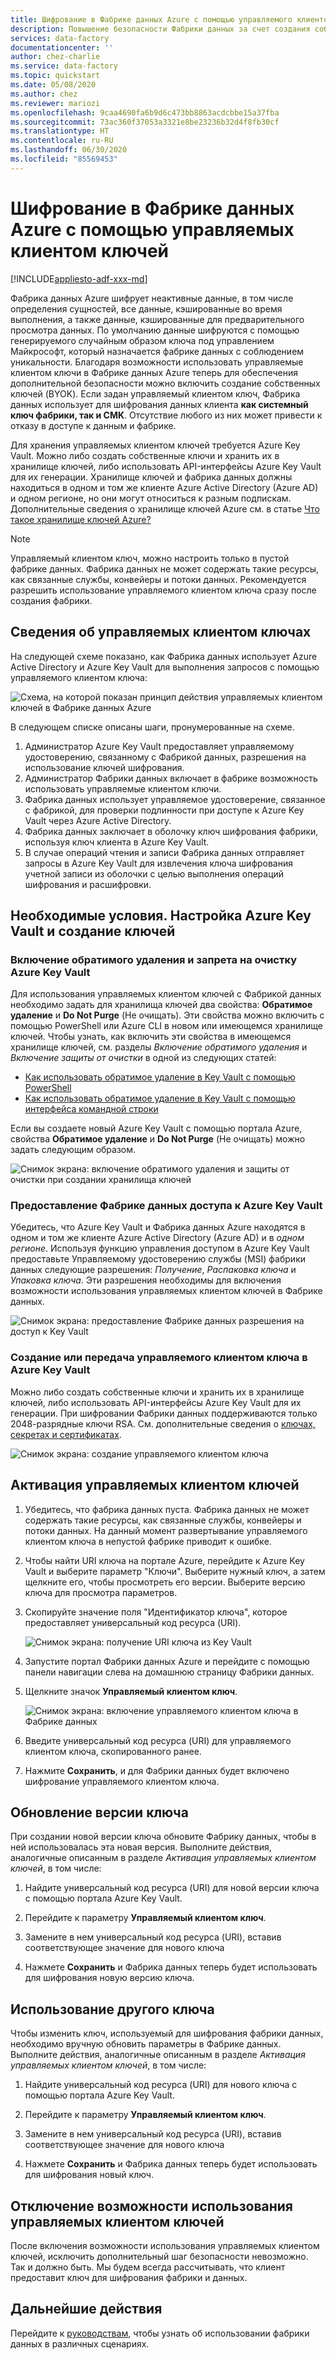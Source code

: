 ```yaml
---
title: Шифрование в Фабрике данных Azure с помощью управляемого клиентом ключа
description: Повышение безопасности Фабрики данных за счет создания собственных ключей (BYOK)
services: data-factory
documentationcenter: ''
author: chez-charlie
ms.service: data-factory
ms.topic: quickstart
ms.date: 05/08/2020
ms.author: chez
ms.reviewer: mariozi
ms.openlocfilehash: 9caa4690fa6b9d6c473bb8863acdcbbe15a37fba
ms.sourcegitcommit: 73ac360f37053a3321e8be23236b32d4f8fb30cf
ms.translationtype: HT
ms.contentlocale: ru-RU
ms.lasthandoff: 06/30/2020
ms.locfileid: "85569453"
---
```

# <a name="encrypt-azure-data-factory-with-customer-managed-keys"></a>Шифрование в Фабрике данных Azure с помощью управляемых клиентом ключей

[!INCLUDE[appliesto-adf-xxx-md](includes/appliesto-adf-xxx-md.md)]

Фабрика данных Azure шифрует неактивные данные, в том числе определения сущностей, все данные, кэшированные во время выполнения, а также данные, кэшированные для предварительного просмотра данных. По умолчанию данные шифруются с помощью генерируемого случайным образом ключа под управлением Майкрософт, который назначается фабрике данных с соблюдением уникальности. Благодаря возможности использовать управляемые клиентом ключи в Фабрике данных Azure теперь для обеспечения дополнительной безопасности можно включить создание собственных ключей (BYOK). Если задан управляемый клиентом ключ, Фабрика данных использует для шифрования данных клиента __как системный ключ фабрики, так и CMK__. Отсутствие любого из них может привести к отказу в доступе к данным и фабрике.

Для хранения управляемых клиентом ключей требуется Azure Key Vault. Можно либо создать собственные ключи и хранить их в хранилище ключей, либо использовать API-интерфейсы Azure Key Vault для их генерации. Хранилище ключей и фабрика данных должны находиться в одном и том же клиенте Azure Active Directory (Azure AD) и одном регионе, но они могут относиться к разным подпискам. Дополнительные сведения о хранилище ключей Azure см. в статье [Что такое хранилище ключей Azure?](../key-vault/general/overview.md)

> [!NOTE]
> Управляемый клиентом ключ, можно настроить только в пустой фабрике данных. Фабрика данных не может содержать такие ресурсы, как связанные службы, конвейеры и потоки данных. Рекомендуется разрешить использование управляемого клиентом ключа сразу после создания фабрики.

## <a name="about-customer-managed-keys"></a>Сведения об управляемых клиентом ключах

На следующей схеме показано, как Фабрика данных использует Azure Active Directory и Azure Key Vault для выполнения запросов с помощью управляемого клиентом ключа:

  ![Схема, на которой показан принцип действия управляемых клиентом ключей в Фабрике данных Azure](media/enable-customer-managed-key/encryption-customer-managed-keys-diagram.png)

В следующем списке описаны шаги, пронумерованные на схеме.

1. Администратор Azure Key Vault предоставляет управляемому удостоверению, связанному с Фабрикой данных, разрешения на использование ключей шифрования.
1. Администратор Фабрики данных включает в фабрике возможность использовать управляемые клиентом ключи.
1. Фабрика данных использует управляемое удостоверение, связанное с фабрикой, для проверки подлинности при доступе к Azure Key Vault через Azure Active Directory.
1. Фабрика данных заключает в оболочку ключ шифрования фабрики, используя ключ клиента в Azure Key Vault.
1. В случае операций чтения и записи Фабрика данных отправляет запросы в Azure Key Vault для извлечения ключа шифрования учетной записи из оболочки с целью выполнения операций шифрования и расшифровки.

## <a name="prerequisites---configure-azure-key-vault-and-generate-keys"></a>Необходимые условия. Настройка Azure Key Vault и создание ключей

### <a name="enable-soft-delete-and-do-not-purge-on-azure-key-vault"></a>Включение обратимого удаления и запрета на очистку Azure Key Vault

Для использования управляемых клиентом ключей с Фабрикой данных необходимо задать для хранилища ключей два свойства: __Обратимое удаление__ и __Do Not Purge__ (Не очищать). Эти свойства можно включить с помощью PowerShell или Azure CLI в новом или имеющемся хранилище ключей. Чтобы узнать, как включить эти свойства в имеющемся хранилище ключей, см. разделы _Включение обратимого удаления_ и _Включение защиты от очистки_ в одной из следующих статей:

- [Как использовать обратимое удаление в Key Vault с помощью PowerShell](../key-vault/general/soft-delete-powershell.md)
- [Как использовать обратимое удаление в Key Vault с помощью интерфейса командной строки](../key-vault/general/soft-delete-cli.md)

Если вы создаете новый Azure Key Vault с помощью портала Azure, свойства __Обратимое удаление__ и __Do Not Purge__ (Не очищать) можно задать следующим образом.

  ![Снимок экрана: включение обратимого удаления и защиты от очистки при создании хранилища ключей](media/enable-customer-managed-key/01-enable-purge-protection.png)

### <a name="grant-data-factory-access-to-azure-key-vault"></a>Предоставление Фабрике данных доступа к Azure Key Vault

Убедитесь, что Azure Key Vault и Фабрика данных Azure находятся в одном и том же клиенте Azure Active Directory (Azure AD) и в _одном регионе_. Используя функцию управления доступом в Azure Key Vault предоставьте Управляемому удостоверению службы (MSI) фабрики данных следующие разрешения: _Получение_, _Распаковка ключа_ и _Упаковка ключа_. Эти разрешения необходимы для включения возможности использования управляемых клиентом ключей в Фабрике данных.

  ![Снимок экрана: предоставление Фабрике данных разрешения на доступ к Key Vault](media/enable-customer-managed-key/02-access-policy-factory-managed-identities.png)

### <a name="generate-or-upload-customer-managed-key-to-azure-key-vault"></a>Создание или передача управляемого клиентом ключа в Azure Key Vault

Можно либо создать собственные ключи и хранить их в хранилище ключей, либо использовать API-интерфейсы Azure Key Vault для их генерации. При шифровании Фабрики данных поддерживаются только 2048-разрядные ключи RSA. См. дополнительные сведения о [ключах, секретах и сертификатах](../key-vault/general/about-keys-secrets-certificates.md).

  ![Снимок экрана: создание управляемого клиентом ключа](media/enable-customer-managed-key/03-create-key.png)

## <a name="enable-customer-managed-keys"></a>Активация управляемых клиентом ключей

1. Убедитесь, что фабрика данных пуста. Фабрика данных не может содержать такие ресурсы, как связанные службы, конвейеры и потоки данных. На данный момент развертывание управляемого клиентом ключа в непустой фабрике приводит к ошибке.

1. Чтобы найти URI ключа на портале Azure, перейдите к Azure Key Vault и выберите параметр "Ключи". Выберите нужный ключ, а затем щелкните его, чтобы просмотреть его версии. Выберите версию ключа для просмотра параметров.

1. Скопируйте значение поля "Идентификатор ключа", которое предоставляет универсальный код ресурса (URI).

    ![Снимок экрана: получение URI ключа из Key Vault](media/enable-customer-managed-key/04-get-key-identifier.png)

1. Запустите портал Фабрики данных Azure и перейдите с помощью панели навигации слева на домашнюю страницу Фабрики данных.

1. Щелкните значок __Управляемый клиентом ключ__.

    ![Снимок экрана: включение управляемого клиентом ключа в Фабрике данных](media/enable-customer-managed-key/05-customer-managed-key-configuration.png)

1. Введите универсальный код ресурса (URI) для управляемого клиентом ключа, скопированного ранее.

1. Нажмите __Сохранить__, и для Фабрики данных будет включено шифрование управляемого клиентом ключа.

## <a name="update-key-version"></a>Обновление версии ключа

При создании новой версии ключа обновите Фабрику данных, чтобы в ней использовалась эта новая версия. Выполните действия, аналогичные описанным в разделе _Активация управляемых клиентом ключей_, в том числе:

1. Найдите универсальный код ресурса (URI) для новой версии ключа с помощью портала Azure Key Vault.

1. Перейдите к параметру __Управляемый клиентом ключ__.

1. Замените в нем универсальный код ресурса (URI), вставив соответствующее значение для нового ключа

1. Нажмете __Сохранить__ и Фабрика данных теперь будет использовать для шифрования новую версию ключа.

## <a name="use-a-different-key"></a>Использование другого ключа

Чтобы изменить ключ, используемый для шифрования фабрики данных, необходимо вручную обновить параметры в Фабрике данных. Выполните действия, аналогичные описанным в разделе _Активация управляемых клиентом ключей_, в том числе:

1. Найдите универсальный код ресурса (URI) для нового ключа с помощью портала Azure Key Vault.

1. Перейдите к параметру __Управляемый клиентом ключ__.

1. Замените в нем универсальный код ресурса (URI), вставив соответствующее значение для нового ключа

1. Нажмете __Сохранить__ и Фабрика данных теперь будет использовать для шифрования новый ключ.

## <a name="disable-customer-managed-keys"></a>Отключение возможности использования управляемых клиентом ключей

После включения возможности использования управляемых клиентом ключей, исключить дополнительный шаг безопасности невозможно. Так и должно быть. Мы будем всегда рассчитывать, что клиент предоставит ключ для шифрования фабрики и данных.

## <a name="next-steps"></a>Дальнейшие действия

Перейдите к [руководствам](tutorial-copy-data-dot-net.md), чтобы узнать об использовании фабрики данных в различных сценариях.
